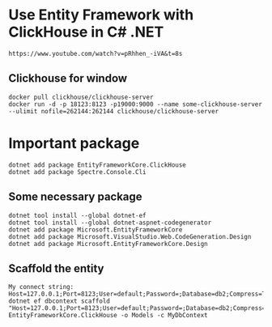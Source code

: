# Use Entity Framework with ClickHouse in C# .NET
```
https://www.youtube.com/watch?v=pRhhen_-iVA&t=8s
```
## Clickhouse for window
```
docker pull clickhouse/clickhouse-server
docker run -d -p 18123:8123 -p19000:9000 --name some-clickhouse-server --ulimit nofile=262144:262144 clickhouse/clickhouse-server
```
# Important package 
```
dotnet add package EntityFrameworkCore.ClickHouse
dotnet add package Spectre.Console.Cli
```
## Some necessary package
```
dotnet tool install --global dotnet-ef
dotnet tool install --global dotnet-aspnet-codegenerator
dotnet add package Microsoft.EntityFrameworkCore
dotnet add package Microsoft.VisualStudio.Web.CodeGeneration.Design
dotnet add package Microsoft.EntityFrameworkCore.Design
```
## Scaffold the entity
```
My connect string: Host=127.0.0.1;Port=8123;User=default;Password=;Database=db2;Compress=True;CheckCompressedHash=False;SocketTimeout=60000000;Compressor=lz4
dotnet ef dbcontext scaffold "Host=127.0.0.1;Port=8123;User=default;Password=;Database=db2;Compress=True;CheckCompressedHash=False;SocketTimeout=60000000;Compressor=lz4" EntityFrameworkCore.ClickHouse -o Models -c MyDbContext
```
